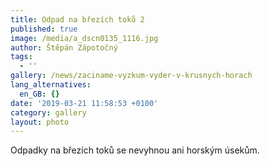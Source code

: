 ```yaml
---
title: Odpad na březích toků 2
published: true
image: /media/a_dscn0135_1116.jpg
author: Štěpán Zápotočný
tags:
  - ''
gallery: /news/zaciname-vyzkum-vyder-v-krusnych-horach
lang_alternatives:
  en_GB: {}
date: '2019-03-21 11:58:53 +0100'
category: gallery
layout: photo
---
```

Odpadky na březích toků se nevyhnou ani horským úsekům.
